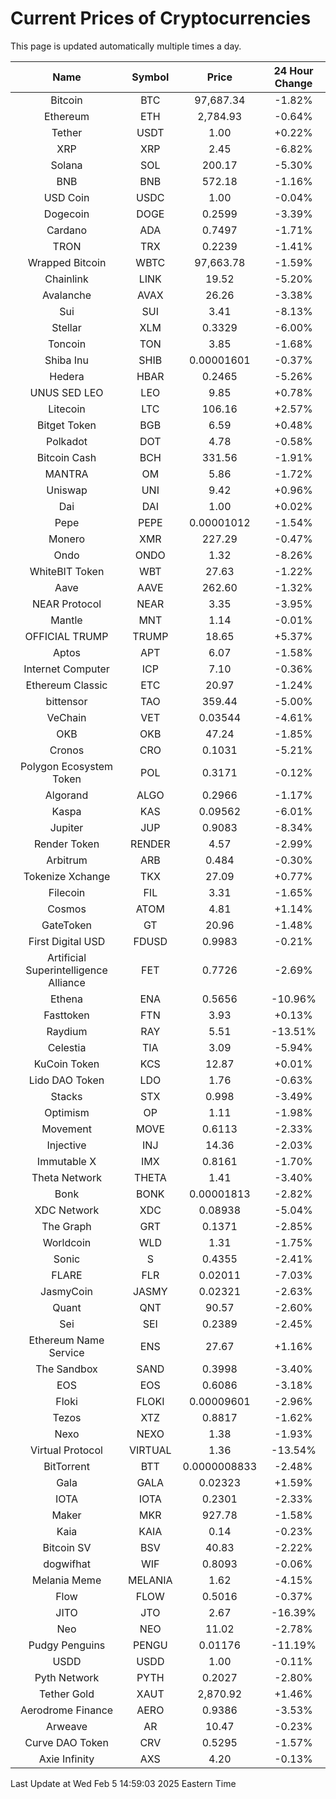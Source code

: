# Current Prices of Cryptocurrencies
This page is updated automatically multiple times a day.

| Name | Symbol | Price | 24 Hour Change |
| :---: |:---:| :---: | :---: |
| Bitcoin | BTC | 97,687.34 | -1.82% |
| Ethereum | ETH | 2,784.93 | -0.64% |
| Tether | USDT | 1.00 | +0.22% |
| XRP | XRP | 2.45 | -6.82% |
| Solana | SOL | 200.17 | -5.30% |
| BNB | BNB | 572.18 | -1.16% |
| USD Coin | USDC | 1.00 | -0.04% |
| Dogecoin | DOGE | 0.2599 | -3.39% |
| Cardano | ADA | 0.7497 | -1.71% |
| TRON | TRX | 0.2239 | -1.41% |
| Wrapped Bitcoin | WBTC | 97,663.78 | -1.59% |
| Chainlink | LINK | 19.52 | -5.20% |
| Avalanche | AVAX | 26.26 | -3.38% |
| Sui | SUI | 3.41 | -8.13% |
| Stellar | XLM | 0.3329 | -6.00% |
| Toncoin | TON | 3.85 | -1.68% |
| Shiba Inu | SHIB | 0.00001601 | -0.37% |
| Hedera | HBAR | 0.2465 | -5.26% |
| UNUS SED LEO | LEO | 9.85 | +0.78% |
| Litecoin | LTC | 106.16 | +2.57% |
| Bitget Token | BGB | 6.59 | +0.48% |
| Polkadot | DOT | 4.78 | -0.58% |
| Bitcoin Cash | BCH | 331.56 | -1.91% |
| MANTRA | OM | 5.86 | -1.72% |
| Uniswap | UNI | 9.42 | +0.96% |
| Dai | DAI | 1.00 | +0.02% |
| Pepe | PEPE | 0.00001012 | -1.54% |
| Monero | XMR | 227.29 | -0.47% |
| Ondo | ONDO | 1.32 | -8.26% |
| WhiteBIT Token | WBT | 27.63 | -1.22% |
| Aave | AAVE | 262.60 | -1.32% |
| NEAR Protocol | NEAR | 3.35 | -3.95% |
| Mantle | MNT | 1.14 | -0.01% |
| OFFICIAL TRUMP | TRUMP | 18.65 | +5.37% |
| Aptos | APT | 6.07 | -1.58% |
| Internet Computer | ICP | 7.10 | -0.36% |
| Ethereum Classic | ETC | 20.97 | -1.24% |
| bittensor | TAO | 359.44 | -5.00% |
| VeChain | VET | 0.03544 | -4.61% |
| OKB | OKB | 47.24 | -1.85% |
| Cronos | CRO | 0.1031 | -5.21% |
| Polygon Ecosystem Token | POL | 0.3171 | -0.12% |
| Algorand | ALGO | 0.2966 | -1.17% |
| Kaspa | KAS | 0.09562 | -6.01% |
| Jupiter | JUP | 0.9083 | -8.34% |
| Render Token | RENDER | 4.57 | -2.99% |
| Arbitrum | ARB | 0.484 | -0.30% |
| Tokenize Xchange | TKX | 27.09 | +0.77% |
| Filecoin | FIL | 3.31 | -1.65% |
| Cosmos | ATOM | 4.81 | +1.14% |
| GateToken | GT | 20.96 | -1.48% |
| First Digital USD | FDUSD | 0.9983 | -0.21% |
| Artificial Superintelligence Alliance | FET | 0.7726 | -2.69% |
| Ethena | ENA | 0.5656 | -10.96% |
| Fasttoken | FTN | 3.93 | +0.13% |
| Raydium | RAY | 5.51 | -13.51% |
| Celestia | TIA | 3.09 | -5.94% |
| KuCoin Token | KCS | 12.87 | +0.01% |
| Lido DAO Token | LDO | 1.76 | -0.63% |
| Stacks | STX | 0.998 | -3.49% |
| Optimism | OP | 1.11 | -1.98% |
| Movement | MOVE | 0.6113 | -2.33% |
| Injective | INJ | 14.36 | -2.03% |
| Immutable X | IMX | 0.8161 | -1.70% |
| Theta Network | THETA | 1.41 | -3.40% |
| Bonk | BONK | 0.00001813 | -2.82% |
| XDC Network | XDC | 0.08938 | -5.04% |
| The Graph | GRT | 0.1371 | -2.85% |
| Worldcoin | WLD | 1.31 | -1.75% |
| Sonic | S | 0.4355 | -2.41% |
| FLARE | FLR | 0.02011 | -7.03% |
| JasmyCoin | JASMY | 0.02321 | -2.63% |
| Quant | QNT | 90.57 | -2.60% |
| Sei | SEI | 0.2389 | -2.45% |
| Ethereum Name Service | ENS | 27.67 | +1.16% |
| The Sandbox | SAND | 0.3998 | -3.40% |
| EOS | EOS | 0.6086 | -3.18% |
| Floki | FLOKI | 0.00009601 | -2.96% |
| Tezos | XTZ | 0.8817 | -1.62% |
| Nexo | NEXO | 1.38 | -1.93% |
| Virtual Protocol | VIRTUAL | 1.36 | -13.54% |
| BitTorrent | BTT | 0.0000008833 | -2.48% |
| Gala | GALA | 0.02323 | +1.59% |
| IOTA | IOTA | 0.2301 | -2.33% |
| Maker | MKR | 927.78 | -1.58% |
| Kaia | KAIA | 0.14 | -0.23% |
| Bitcoin SV | BSV | 40.83 | -2.22% |
| dogwifhat | WIF | 0.8093 | -0.06% |
| Melania Meme | MELANIA | 1.62 | -4.15% |
| Flow | FLOW | 0.5016 | -0.37% |
| JITO | JTO | 2.67 | -16.39% |
| Neo | NEO | 11.02 | -2.78% |
| Pudgy Penguins | PENGU | 0.01176 | -11.19% |
| USDD | USDD | 1.00 | -0.11% |
| Pyth Network | PYTH | 0.2027 | -2.80% |
| Tether Gold | XAUT | 2,870.92 | +1.46% |
| Aerodrome Finance | AERO | 0.9386 | -3.53% |
| Arweave | AR | 10.47 | -0.23% |
| Curve DAO Token | CRV | 0.5295 | -1.57% |
| Axie Infinity | AXS | 4.20 | -0.13% |

Last Update at Wed Feb  5 14:59:03 2025 Eastern Time